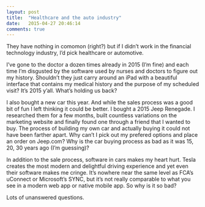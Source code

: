 ```yaml
---
layout: post
title:  "Healthcare and the auto industry"
date:   2015-04-27 20:46:14
comments: true
---
```


They have nothing in comomon (right?) but if I didn’t work in the financial technology industry, I’d pick healthcare or automotive. 

I’ve gone to the doctor a dozen times already in 2015 (I’m fine) and each time I’m disgusted by the software used by nurses and doctors to figure out my history. Shouldn’t they just carry around an iPad with a beautiful interface that contains my medical history and the purpose of my scheduled visit? It’s 2015 y’all. What’s holding us back?

I also bought a new car this year. And while the sales process was a good bit of fun I left thinking it could be better. I bought a 2015 Jeep Renegade. I researched them for a few months, built countless variations on the marketing website and finally found one through a friend that I wanted to buy. The process of building my own car and actually buying it could not have been farther apart. Why can’t I pick out my prefered options and place an order on Jeep.com? Why is the car buying process as bad as it was 15, 20, 30 years ago (I’m guessing)?

In addition to the sale process, software in cars makes my heart hurt. Tesla creates the most modern and delightful driving experience and yet even their software makes me cringe. It’s nowhere near the same level as FCA’s uConnect or Microsoft’s SYNC, but it’s not really comparable to what you see in a modern web app or native mobile app. So why is it so bad? 

Lots of unanswered questions.